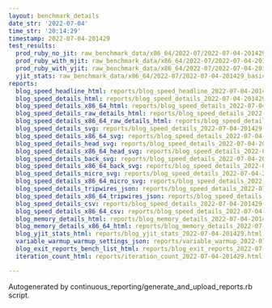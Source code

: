 ```yaml
---
layout: benchmark_details
date_str: '2022-07-04'
time_str: '20:14:29'
timestamp: 2022-07-04-201429
test_results:
  prod_ruby_no_jit: raw_benchmark_data/x86_64/2022-07/2022-07-04-201429_basic_benchmark_prod_ruby_no_jit.json
  prod_ruby_with_mjit: raw_benchmark_data/x86_64/2022-07/2022-07-04-201429_basic_benchmark_prod_ruby_with_mjit.json
  prod_ruby_with_yjit: raw_benchmark_data/x86_64/2022-07/2022-07-04-201429_basic_benchmark_prod_ruby_with_yjit.json
  yjit_stats: raw_benchmark_data/x86_64/2022-07/2022-07-04-201429_basic_benchmark_yjit_stats.json
reports:
  blog_speed_headline_html: reports/blog_speed_headline_2022-07-04-201429.html
  blog_speed_details_html: reports/blog_speed_details_2022-07-04-201429.html
  blog_speed_details_x86_64_html: reports/blog_speed_details_2022-07-04-201429.x86_64.html
  blog_speed_details_raw_details_html: reports/blog_speed_details_2022-07-04-201429.raw_details.html
  blog_speed_details_x86_64_raw_details_html: reports/blog_speed_details_2022-07-04-201429.x86_64.raw_details.html
  blog_speed_details_svg: reports/blog_speed_details_2022-07-04-201429.svg
  blog_speed_details_x86_64_svg: reports/blog_speed_details_2022-07-04-201429.x86_64.svg
  blog_speed_details_head_svg: reports/blog_speed_details_2022-07-04-201429.head.svg
  blog_speed_details_x86_64_head_svg: reports/blog_speed_details_2022-07-04-201429.x86_64.head.svg
  blog_speed_details_back_svg: reports/blog_speed_details_2022-07-04-201429.back.svg
  blog_speed_details_x86_64_back_svg: reports/blog_speed_details_2022-07-04-201429.x86_64.back.svg
  blog_speed_details_micro_svg: reports/blog_speed_details_2022-07-04-201429.micro.svg
  blog_speed_details_x86_64_micro_svg: reports/blog_speed_details_2022-07-04-201429.x86_64.micro.svg
  blog_speed_details_tripwires_json: reports/blog_speed_details_2022-07-04-201429.tripwires.json
  blog_speed_details_x86_64_tripwires_json: reports/blog_speed_details_2022-07-04-201429.x86_64.tripwires.json
  blog_speed_details_csv: reports/blog_speed_details_2022-07-04-201429.csv
  blog_speed_details_x86_64_csv: reports/blog_speed_details_2022-07-04-201429.x86_64.csv
  blog_memory_details_html: reports/blog_memory_details_2022-07-04-201429.html
  blog_memory_details_x86_64_html: reports/blog_memory_details_2022-07-04-201429.x86_64.html
  blog_yjit_stats_html: reports/blog_yjit_stats_2022-07-04-201429.html
  variable_warmup_warmup_settings_json: reports/variable_warmup_2022-07-04-201429.warmup_settings.json
  blog_exit_reports_bench_list_html: reports/blog_exit_reports_2022-07-04-201429.bench_list.html
  iteration_count_html: reports/iteration_count_2022-07-04-201429.html

---
```

Autogenerated by continuous_reporting/generate_and_upload_reports.rb script.
